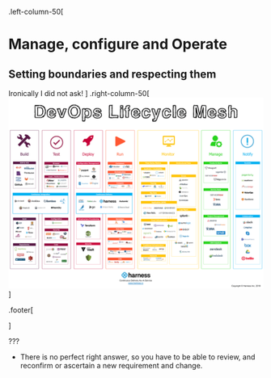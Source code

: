 .left-column-50[

# Manage, configure and Operate

## Setting boundaries and respecting them

Ironically I did not ask!
]
.right-column-50[
![Harness devops](./_images/harness-devops-tools.png)
]

.footer[

]

???

- There is no perfect right answer, so you have to be able to review, and reconfirm or ascertain a new requirement and change.
